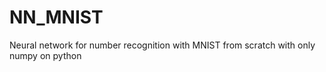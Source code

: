# NN_MNIST
 Neural network for number recognition with MNIST from scratch with only numpy on python
